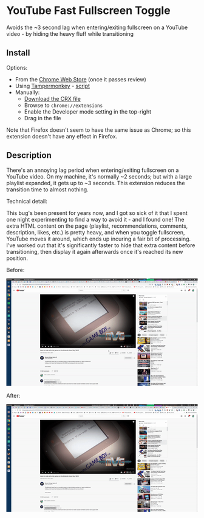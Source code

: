 # YouTube Fast Fullscreen Toggle

Avoids the ~3 second lag when entering/exiting fullscreen on a YouTube video - by hiding the heavy fluff while transitioning

## Install

Options:

- From the [Chrome Web Store](https://chrome.google.com/webstore/detail/dggbkbndbcaknaeobfieifmdcncmpaba) (once it passes review)
- Using [Tampermonkey](https://chrome.google.com/webstore/detail/tampermonkey/dhdgffkkebhmkfjojejmpbldmpobfkfo) - [script](extension/contentScript.js)
- Manually:
  + [Download the CRX file](https://github.com/ZimbiX/youtube-fast-fullscreen-toggle/releases/download/v2.1.0/youtube-fast-fullscreen-toggle-v2.1.0.crx)
  + Browse to `chrome://extensions`
  + Enable the Developer mode setting in the top-right
  + Drag in the file

Note that Firefox doesn't seem to have the same issue as Chrome; so this extension doesn't have any effect in Firefox.

## Description

There's an annoying lag period when entering/exiting fullscreen on a YouTube video. On my machine, it's normally ~2 seconds; but with a large playlist expanded, it gets up to ~3 seconds. This extension reduces the transition time to almost nothing.

Technical detail:

This bug's been present for years now, and I got so sick of it that I spent one night experimenting to find a way to avoid it - and I found one! The extra HTML content on the page (playlist, recommendations, comments, description, likes, etc.) is pretty heavy, and when you toggle fullscreen, YouTube moves it around, which ends up incuring a fair bit of processing. I've worked out that it's significantly faster to hide that extra content before transitioning, then display it again afterwards once it's reached its new position.

Before:

![before](demo/before.gif)

After:

![after](demo/after.gif)
